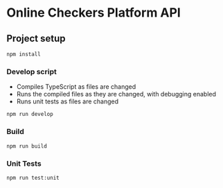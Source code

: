 # Online Checkers Platform API

## Project setup
```
npm install
```

### Develop script
- Compiles TypeScript as files are changed
- Runs the compiled files as they are changed, with debugging  enabled
- Runs unit tests as files are changed
```
npm run develop
```

### Build 
```
npm run build
```

### Unit Tests
```
npm run test:unit
```
